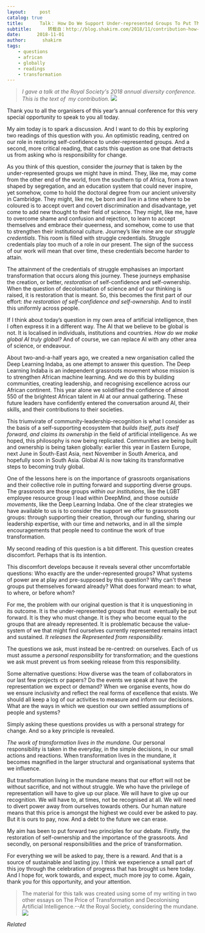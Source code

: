```yaml
---
layout:     post
catalog: true
title:      Talk： How Do We Support Under-represented Groups To Put Themselves Forward?
subtitle:      转载自：http://blog.shakirm.com/2018/11/contribution-how-do-we-support-under-represented-groups-to-put-themselves-forward/
date:      2018-11-01
author:      shakirm
tags:
    - questions
    - african
    - globally
    - readings
    - transformation
---
```


> *I gave a talk at the Royal Society's 2018 annual diversity conference. This is the text of  my contribution.*
![](http://blog.shakirm.com/wp-content/uploads/2018/11/RS-Diversity-Panel-Shakir-Mohamed-1.png)


Thank you to all the organisers of this year’s annual conference for this very special opportunity to speak to you all today.

My aim today is to spark a discussion. And I want to do this by exploring two readings of this question with you. An optimistic reading, centred on our role in restoring self-confidence to under-represented groups. And a second, more critical reading, that casts this question as one that detracts us from asking who is responsibility for change.

As you think of this question, consider the *journey* that is taken by the under-represented groups we might have in mind. They, like me, may come from the other end of the world, from the southern tip of Africa, from a town shaped by segregation, and an education system that could never inspire, yet somehow, come to hold the doctoral degree from our ancient university in Cambridge. They might, like me, be born and live in a time where to be coloured is to accept overt and covert discrimination and disadvantage, yet come to add new thought to their field of science. They might, like me, have to overcome shame and confusion and rejection, to learn to accept themselves and embrace their queerness, and somehow, come to use that to strengthen their institutional culture. Journey’s like mine are our *struggle credentials*. This room is filled with struggle credentials. Struggle credentials play too much of a role in our present. The sign of the success of our work will mean that over time, these credentials become harder to attain. 

The attainment of the credentials of struggle emphasises an important transformation that occurs along this journey. These journeys emphasise the creation, or better, *restoration* of self-confidence and self-ownership. When the question of decolonisation of science and of our thinking is raised, it is restoration that is meant. So, this becomes the first part of our effort: *the restoration of self-confidence and self-ownership.* And to instil this uniformly across people.  

If I think about today’s question in my own area of artificial intelligence, then I often express it in a different way. The AI that we believe to be global is not. It is localised in individuals, institutions and countries. *How do we make global AI truly global?* And of course, we can replace AI with any other area of science, or endeavour. 

About two-and-a-half years ago, we created a new organisation called the Deep Learning Indaba, as one attempt to answer this question. The Deep Learning Indaba is an independent grassroots movement whose mission is to strengthen African machine learning. And we do this by building communities, creating leadership, and recognising excellence across our African continent. This year alone we solidified the confidence of almost 550 of the brightest African talent in AI at our annual gathering. These future leaders have confidently entered the conversation around AI, their skills, and their contributions to their societies.

This triumvirate of community-leadership-recognition is what I consider as the basis of a self-supporting ecosystem that *builds itself*, *puts itself forward, and claims its ownership* in the field of artificial intelligence. As we hoped, this philosophy is now being replicated. Communities are being built and ownership is being taken globally: earlier this year in Eastern Europe, next June in South-East Asia, next November in South America, and hopefully soon in South Asia. Global AI is now taking its transformative steps to becoming truly global. 

One of the lessons here is on the importance of grassroots organisations and their collective role in putting forward and supporting diverse groups. The grassroots are those groups *within our institutions*, like the LGBT employee resource group I lead within DeepMind, and those *outside movements*, like the Deep Learning Indaba. One of the clear strategies we have available to us is to consider the support we offer to grassroots groups: through supporting their creation, through our funding, sharing our leadership expertise, with our time and networks, and in all the simple encouragements that people need to continue the work of true transformation.

My second reading of this question is a bit different. This question creates discomfort. Perhaps that is its intention.

This discomfort develops because it reveals several other uncomfortable questions: Who exactly are the under-represented groups? What systems of power are at play and pre-supposed by this question? Why can't these groups put themselves forward already? What does forward mean: to what, to where, or before whom?

For me, the problem with our original question is that it is unquestioning in its outcome. It is the under-represented groups that must  eventually be put forward. It is they who must change. It is they who become equal to the groups that are already represented. It is problematic because the value-system of we that might find ourselves currently represented remains intact and sustained. *It releases the Represented from responsibility.*

The questions we ask, must instead be re-centred: on ourselves. Each of us must assume a *personal responsibility* for transformation; and the questions we ask must prevent us from seeking release from this responsibility.

Some alternative questions: How diverse was the team of collaborators in our last few projects or papers? Do the events we speak at have the representation we expect or demand? When we organise events, how do we ensure inclusivity and reflect the real forms of excellence that exists. We should all keep a log of our activities to measure and inform our decisions. What are the ways in which we question our own settled assumptions of people and systems?

Simply asking these questions provides us with a personal strategy for change. And so a key principle is revealed.

*The work of transformation lives in the mundane.* Our personal responsibility is taken in the everyday, in the simple decisions, in our small actions and reactions. When transformation lives in the mundane, it becomes magnified in the larger structural and organisational systems that we influence. 

But transformation living in the mundane means that our effort will not be without sacrifice, and not without struggle. We who have the privilege of representation will have to give up our place. We will have to give up our recognition. We will have to, at times, not be recognised at all. We will need to divert power away from ourselves towards others. Our human nature means that this price is amongst the highest we could ever be asked to pay. But it is ours to pay, now. And a debt to the future we can erase.

My aim has been to put forward two principles for our debate. Firstly, the restoration of self-ownership and the importance of the grassroots. And secondly, on personal responsibilities and the price of transformation.

For everything we will be asked to pay, there is a reward. And that is a source of sustainable and lasting joy. I think we experience a small part of this joy through the celebration of progress that has brought us here today. And I hope for, work towards, and expect, much more joy to come. Again, thank you for this opportunity, and your attention. 

> The material for this talk was created using some of my writing in two other essays on The Price of Transformation and Decolonising Artificial Intelligence.--At the Royal Society, considering the mundane.
![](http://blog.shakirm.com/wp-content/uploads/2018/11/IMG_4611.jpg)



*Related*

